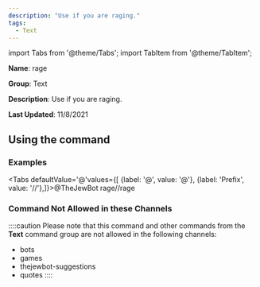 ```yaml
---
description: "Use if you are raging."
tags:
  - Text
---
```

import Tabs from '@theme/Tabs';
import TabItem from '@theme/TabItem';

**Name**: rage

**Group**: Text

**Description**: Use if you are raging.

**Last Updated**: 11/8/2021

## Using the command

### Examples
<Tabs defaultValue='@'values={[ {label: '@', value: '@'}, {label: 'Prefix', value: '//'},]}><TabItem value='@'>@TheJewBot rage</TabItem><TabItem value='//'>//rage</TabItem></Tabs>

### Command Not Allowed in these Channels
::::caution Please note that this command and other commands from the **Text** command group are not allowed in the following channels:
- bots
- games
- thejewbot-suggestions
- quotes
::::